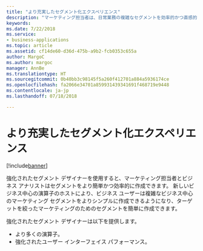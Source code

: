 ```yaml
---
title: "より充実したセグメント化エクスペリエンス"
description: "マーケティング担当者は、日常業務の複雑なセグメントを効率的かつ直感的な方法で構築する必要があります。"
keywords: 
ms.date: 7/22/2018
ms.service:
- business-applications
ms.topic: article
ms.assetid: cf14de60-d36d-475b-a9b2-fcb0353c655a
author: MargoC
ms.author: margoc
manager: AnnBe
ms.translationtype: HT
ms.sourcegitcommit: 0b40bb3c98145f5a260f412701a884a5936174ce
ms.openlocfilehash: fa2066e34701a859931439341691f468719e9448
ms.contentlocale: ja-jp
ms.lasthandoff: 07/18/2018

---
```


# <a name="richer-segmentation-experience"></a>より充実したセグメント化エクスペリエンス

[!include[banner](../../../includes/banner.md)]

強化されたセグメント デザイナーを使用すると、マーケティング担当者とビジネス アナリストはセグメントをより簡単かつ効率的に作成できます。 新しいビジネス中心の演算子のホストにより、ビジネス ユーザーは複雑なビジネス中心のマーケティング セグメントをよりシンプルに作成できるようになり、ターゲットを絞ったマーケティングのためのセグメントを簡単に作成できます。

強化されたセグメント デザイナーは以下を提供します。

- より多くの演算子。
- 強化されたユーザー インターフェイス パフォーマンス。

<!--
### Who uses this feature
Marketers, marketing managers, and demand marketers
### Setup required
None
-->

